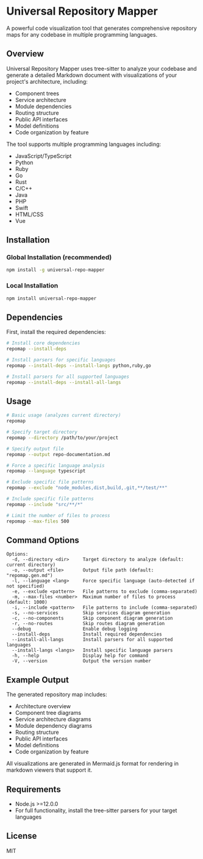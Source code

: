 # Universal Repository Mapper

A powerful code visualization tool that generates comprehensive repository maps for any codebase in multiple programming languages.

## Overview

Universal Repository Mapper uses tree-sitter to analyze your codebase and generate a detailed Markdown document with visualizations of your project's architecture, including:

- Component trees
- Service architecture
- Module dependencies
- Routing structure
- Public API interfaces
- Model definitions
- Code organization by feature

The tool supports multiple programming languages including:
- JavaScript/TypeScript
- Python
- Ruby
- Go
- Rust
- C/C++
- Java
- PHP
- Swift
- HTML/CSS
- Vue

## Installation

### Global Installation (recommended)

```bash
npm install -g universal-repo-mapper
```

### Local Installation

```bash
npm install universal-repo-mapper
```

## Dependencies

First, install the required dependencies:

```bash
# Install core dependencies
repomap --install-deps

# Install parsers for specific languages
repomap --install-deps --install-langs python,ruby,go

# Install parsers for all supported languages
repomap --install-deps --install-all-langs
```

## Usage

```bash
# Basic usage (analyzes current directory)
repomap

# Specify target directory
repomap --directory /path/to/your/project

# Specify output file
repomap --output repo-documentation.md

# Force a specific language analysis
repomap --language typescript

# Exclude specific file patterns
repomap --exclude "node_modules,dist,build,.git,**/test/**"

# Include specific file patterns
repomap --include "src/**/*"

# Limit the number of files to process
repomap --max-files 500
```

## Command Options

```
Options:
  -d, --directory <dir>     Target directory to analyze (default: current directory)
  -o, --output <file>       Output file path (default: "repomap.gen.md")
  -l, --language <lang>     Force specific language (auto-detected if not specified)
  -e, --exclude <pattern>   File patterns to exclude (comma-separated)
  -m, --max-files <number>  Maximum number of files to process (default: 1000)
  -i, --include <pattern>   File patterns to include (comma-separated)
  -s, --no-services         Skip services diagram generation
  -c, --no-components       Skip component diagram generation
  -r, --no-routes           Skip routes diagram generation
  --debug                   Enable debug logging
  --install-deps            Install required dependencies
  --install-all-langs       Install parsers for all supported languages
  --install-langs <langs>   Install specific language parsers
  -h, --help                Display help for command
  -V, --version             Output the version number
```

## Example Output

The generated repository map includes:

- Architecture overview
- Component tree diagrams
- Service architecture diagrams
- Module dependency diagrams
- Routing structure
- Public API interfaces
- Model definitions
- Code organization by feature

All visualizations are generated in Mermaid.js format for rendering in markdown viewers that support it.

## Requirements

- Node.js >=12.0.0
- For full functionality, install the tree-sitter parsers for your target languages

## License

MIT